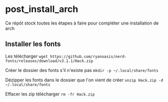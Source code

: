 # post_install_arch
Ce répôt stock toutes les étapes à faire pour compléter une installation de arch

## Installer les fonts
Les télécharger
```wget https://github.com/ryanoasis/nerd-fonts/releases/download/v3.1.1/Hack.zip```

Créer le dossier des fonts s'il n'existe pas
`mkdir -p ~/.local/share/fonts`

Dézipper les fonts dans le dossier que l'on vient de créer
`unzip Hack.zip -d ~/.local/share/fonts`

Effacer les zip télécharger
`rm -fr Hack.zip`
